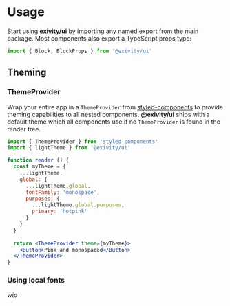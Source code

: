 Usage
=====

Start using **exivity/ui** by importing any named export from the main package. Most components also export a TypeScript props type:

```javascript
import { Block, BlockProps } from '@exivity/ui' 
```

Theming
-------

### ThemeProvider

Wrap your entire app in a `ThemeProvider` from [styled-components](https://www.styled-components.com/docs/advanced#theming) to provide theming capabilities to all nested components. **@exivity/ui** ships with a default theme which all components use if no `ThemeProvider` is found in the render tree.

```javascript
import { ThemeProvider } from 'styled-components'
import { lightTheme } from '@exivity/ui'
```

```jsx
function render () {
  const myTheme = {
    ...lightTheme,
    global: {
      ...lightTheme.global,
      fontFamily: 'monospace',
      purposes: {
        ...lightTheme.global.purposes,
        primary: 'hotpink'
      }
    }
  }
  
  return <ThemeProvider theme={myTheme}>
    <Button>Pink and monospaced</Button>
  </ThemeProvider>
}
```

### Using local fonts

_wip_
